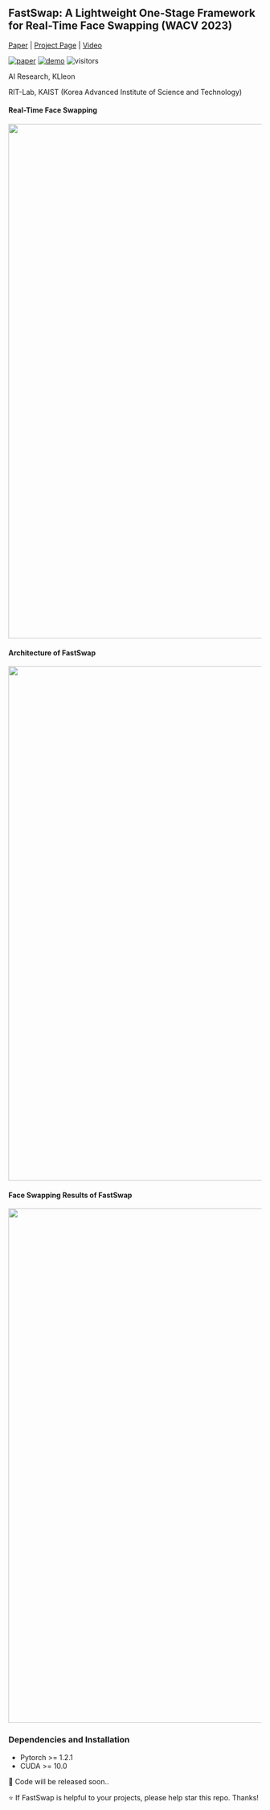 ## FastSwap: A Lightweight One-Stage Framework for Real-Time Face Swapping (WACV 2023)

[Paper]() | [Project Page](https://wacv-1752.github.io/FastSwap/) | [Video]()

[![paper](https://img.shields.io/badge/arxiv-paper-red)]()
[![demo](https://img.shields.io/badge/project-%F0%9F%9A%80%20page-blue)](https://wacv-1752.github.io/FastSwap/)
![visitors](https://visitor-badge.laobi.icu/badge?page_id=sahngmin/fastswap)

<!-- ![visitors](https://visitor-badge.glitch.me/badge?page_id=sczhou/CodeFormer) -->

AI Research, KLleon

RIT-Lab, KAIST (Korea Advanced Institute of Science and Technology)

#### Real-Time Face Swapping
<img src="figs/main.png" width="1024px"/>

#### Architecture of FastSwap
<img src="figs/main_network.png" width="1024px"/>


#### Face Swapping Results of FastSwap
<img src="figs/additional.png" width="1024px"/>

### Dependencies and Installation
- Pytorch >= 1.2.1
- CUDA >= 10.0

🤗 Code will be released soon..

:star: If FastSwap is helpful to your projects, please help star this repo. Thanks!
